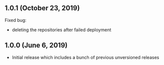 ## 1.0.1 (October 23, 2019)

Fixed bug:
* deleting the repositories after failed deployment

## 1.0.0 (June 6, 2019)

* Initial release which includes a bunch of previous unversioned releases
